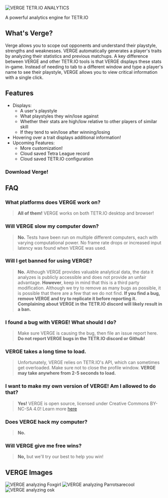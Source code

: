 ![VERGE TETR.IO ANALYTICS](https://i.ibb.co/60mS0Hg/VERGE-LOGO-FULL-1.png)

A powerful analytics engine for TETR.IO

## What's Verge?
Verge allows you to scope out opponents and understand their playstyle, strengths and weaknesses. VERGE automatically generates a player's traits by analyzing their  statistics and previous matchups. A key difference between VERGE and other TETR.IO tools is that VERGE displays these stats in-game. Instead of needing to tab to a different window and type a player's name to see their playstyle, VERGE allows you to view critical information with a single click.

## Features
- Displays:
	- A user's playstyle
	- What playstyles they win/lose against
	- Whether their stats are high/low relative to other players of similar skill
	- If they tend to win/lose after winning/losing
- Hovering over a trait displays additional information!
- Upcoming Features:
	- More customization!
	- Cloud saved Tetra League record
	- Cloud saved TETR.IO configuration
### Download Verge!

## FAQ
### What platforms does VERGE work on?
> **All of them!** VERGE works on both TETR.IO desktop and browser!
### Will VERGE slow my computer down?
> **No.** Tests have been run on multiple different computers, each with varying computational power. No frame rate drops or increased input latency was found when VERGE was used.
### Will I get banned for using VERGE?
> **No.** Although VERGE provides valuable analytical data, the data it analyzes is publicly accessible and does not provide an unfair advantage. **However**, keep in mind that this is a third party modification. Although we try to remove as many bugs as possible, it is possible that there are a few that we do not find. **If you find a bug, remove VERGE and try to replicate it before reporting it. Complaining about VERGE in the TETR.IO discord will likely result in a ban.**
### I found a bug with VERGE! What should I do?
> Make sure VERGE is causing the bug, then file an issue report here. **Do not report VERGE bugs in the TETR.IO discord or Github!**
### VERGE takes a long time to load.
> Unfortunately, VERGE relies on TETR.IO's API, which can sometimes get overloaded. Make sure not to close the profile window. **VERGE may take anywhere from 2-5 seconds to load.**
### I want to make my own version of VERGE! Am I allowed to do that?
> **Yes!** VERGE is open source, licensed under Creative Commons BY-NC-SA 4.0! Learn more [here](https://creativecommons.org/licenses/by-nc-sa/4.0/)
### Does VERGE hack my computer?
> **No.**
### Will VERGE give me free wins?
> **No,** but we'll try our best to help you win!

## VERGE Images
![VERGE analyzing Foxgirl](https://i.ibb.co/BZBXw7v/image-2024-01-13-220049879.png)
![VERGE analyzing Parrotsarecool](https://i.ibb.co/XVShbQz/image-2024-01-13-213044681.png)
![VERGE analyzing osk](https://i.ibb.co/H2NSFkk/image-2024-01-13-213259240.png)
